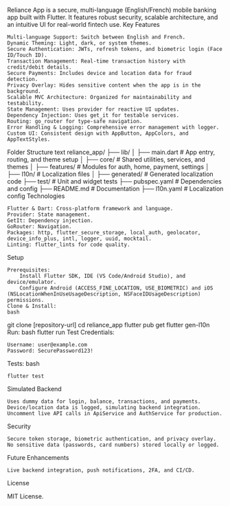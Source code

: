 Reliance App is a secure, multi-language (English/French) mobile banking app built with Flutter. It features robust security, scalable architecture, and an intuitive UI for real-world fintech use.
Key Features

    Multi-language Support: Switch between English and French.
    Dynamic Theming: Light, dark, or system themes.
    Secure Authentication: JWTs, refresh tokens, and biometric login (Face ID/Touch ID).
    Transaction Management: Real-time transaction history with credit/debit details.
    Secure Payments: Includes device and location data for fraud detection.
    Privacy Overlay: Hides sensitive content when the app is in the background.
    Scalable MVC Architecture: Organized for maintainability and testability.
    State Management: Uses provider for reactive UI updates.
    Dependency Injection: Uses get_it for testable services.
    Routing: go_router for type-safe navigation.
    Error Handling & Logging: Comprehensive error management with logger.
    Custom UI: Consistent design with AppButton, AppColors, and AppTextStyles.

Folder Structure
text
reliance_app/
├── lib/
│ ├── main.dart # App entry, routing, and theme setup
│ ├── core/ # Shared utilities, services, and themes
│ ├── features/ # Modules for auth, home, payment, settings
│ ├── l10n/ # Localization files
│ ├── generated/ # Generated localization code
├── test/ # Unit and widget tests
├── pubspec.yaml # Dependencies and config
├── README.md # Documentation
├── l10n.yaml # Localization config
Technologies

    Flutter & Dart: Cross-platform framework and language.
    Provider: State management.
    GetIt: Dependency injection.
    GoRouter: Navigation.
    Packages: http, flutter_secure_storage, local_auth, geolocator, device_info_plus, intl, logger, uuid, mocktail.
    Linting: flutter_lints for code quality.

Setup

    Prerequisites:
        Install Flutter SDK, IDE (VS Code/Android Studio), and device/emulator.
        Configure Android (ACCESS_FINE_LOCATION, USE_BIOMETRIC) and iOS (NSLocationWhenInUseUsageDescription, NSFaceIDUsageDescription) permissions.
    Clone & Install:
    bash

git clone [repository-url]
cd reliance_app
flutter pub get
flutter gen-l10n
Run:
bash
flutter run
Test Credentials:

    Username: user@example.com
    Password: SecurePassword123!

Tests:
bash

    flutter test

Simulated Backend

    Uses dummy data for login, balance, transactions, and payments.
    Device/location data is logged, simulating backend integration.
    Uncomment live API calls in ApiService and AuthService for production.

Security

    Secure token storage, biometric authentication, and privacy overlay.
    No sensitive data (passwords, card numbers) stored locally or logged.

Future Enhancements

    Live backend integration, push notifications, 2FA, and CI/CD.

License

MIT License.
